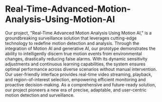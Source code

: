 # Real-Time-Advanced-Motion-Analysis-Using-Motion-AI
Our project, "Real-Time Advanced Motion Analysis Using Motion AI," is a groundbreaking surveillance solution that leverages cutting-edge technology to redefine motion detection and analysis. Through the integration of Motion AI and generative AI, our prototype demonstrates the ability to intelligently discern true motion events from environmental changes, drastically reducing false alarms. With its dynamic sensitivity adjustments and continuous learning capabilities, the system ensures optimal performance across diverse scenarios without manual intervention. Our user-friendly interface provides real-time video streaming, playback, and region-of-interest selection, empowering efficient monitoring and proactive decision-making. As a comprehensive and future-ready solution, our project pioneers a new era of precise, adaptable, and user-centric motion detection and surveillance.





